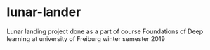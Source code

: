# lunar-lander
Lunar landing project done as a part of course Foundations of Deep learning at university of Freiburg winter semester 2019 
